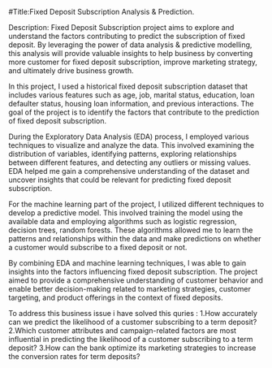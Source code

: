 #Title:Fixed Deposit Subscription Analysis & Prediction.

Description: Fixed Deposit Subscription project aims to explore and understand the factors contributing to predict the subscription of fixed deposit. By leveraging the power of data analysis & predictive modelling, this analysis will provide valuable insights to help business by converting more customer for fixed deposit subscription, improve marketing strategy, and ultimately drive business growth.

In this project, I used a historical fixed deposit subscription dataset that includes various features such as age, job, marital status, education, loan defaulter status, housing loan information, and previous interactions. The goal of the project is to identify the factors that contribute to the prediction of fixed deposit subscription.

During the Exploratory Data Analysis (EDA) process, I employed various techniques to visualize and analyze the data. This involved examining the distribution of variables, identifying patterns, exploring relationships between different features, and detecting any outliers or missing values. EDA helped me gain a comprehensive understanding of the dataset and uncover insights that could be relevant for predicting fixed deposit subscription.

For the machine learning part of the project, I utilized different techniques to develop a predictive model. This involved training the model using the available data and employing algorithms such as logistic regression, decision trees, random forests. These algorithms allowed me to learn the patterns and relationships within the data and make predictions on whether a customer would subscribe to a fixed deposit or not.

By combining EDA and machine learning techniques, I was able to gain insights into the factors influencing fixed deposit subscription. The project aimed to provide a comprehensive understanding of customer behavior and enable better decision-making related to marketing strategies, customer targeting, and product offerings in the context of fixed deposits.

To address this business issue i have solved this quries :
1.How accurately can we predict the likelihood of a customer subscribing to a term deposit?
2.Which customer attributes and campaign-related factors are most influential in predicting the likelihood of a customer subscribing to a term deposit?
3.How can the bank optimize its marketing strategies to increase the conversion rates for term deposits?
